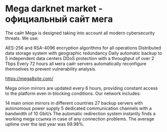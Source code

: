<h1>Mega darknet market - официальный сайт мега</h1>

The сайт Mega is designed taking into account all modern cybersecurity threats. We use:

AES-256 and RSA-4096 encryption algorithms for all operations
Distributed data storage system with geographic redundancy
Daily automatic backup to 5 independent data centers
DDoS protection with a throughput of over 2 Tbps
Every 72 hours all мега сайт servers automatically reconfigure themselves to prevent vulnerability analysis.

https://mega8site.com/

Mega onion mirrors are updated every 6 hours, providing constant access to the platform even in blocking conditions. Our network includes:

14 main onion mirrors in different countries
27 backup servers with autonomous power supply
5 dedicated communication channels with a bandwidth of 10 Gbit/s
The automatic redirection system instantly finds a working mega ссылка in case of any connection problems. The average uptime over the last year was 99.98%.
